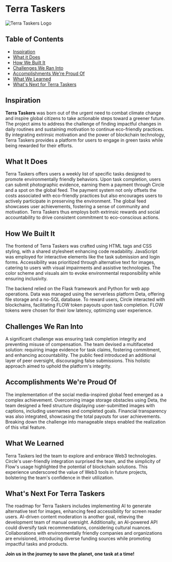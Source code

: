 # Terra Taskers

![Terra Taskers Logo](https://media.discordapp.net/attachments/1144676956168781824/1145125242746974218/logo.png?width=660&height=655)

## Table of Contents

- [Inspiration](#inspiration)
- [What it Does](#what-it-does)
- [How We Built It](#how-we-built-it)
- [Challenges We Ran Into](#challenges-we-ran-into)
- [Accomplishments We're Proud Of](#accomplishments-were-proud-of)
- [What We Learned](#what-we-learned)
- [What's Next for Terra Taskers](#whats-next-for-terra-taskers)

## Inspiration

**Terra Taskers** was born out of the urgent need to combat climate change and inspire global citizens to take actionable steps toward a greener future. The project aims to address the challenge of finding impactful changes in daily routines and sustaining motivation to continue eco-friendly practices. By integrating extrinsic motivation and the power of blockchain technology, Terra Taskers provides a platform for users to engage in green tasks while being rewarded for their efforts.

## What It Does

Terra Taskers offers users a weekly list of specific tasks designed to promote environmentally friendly behaviors. Upon task completion, users can submit photographic evidence, earning them a payment through Circle and a spot on the global feed. The payment system not only offsets the costs associated with eco-friendly practices but also encourages users to actively participate in preserving the environment. The global feed showcases user achievements, fostering a sense of community and motivation. Terra Taskers thus employs both extrinsic rewards and social accountability to drive consistent commitment to eco-conscious actions.

## How We Built It

The frontend of Terra Taskers was crafted using HTML tags and CSS styling, with a shared stylesheet enhancing code readability. JavaScript was employed for interactive elements like the task submission and login forms. Accessibility was prioritized through alternative text for images, catering to users with visual impairments and assistive technologies. The color scheme and visuals aim to evoke environmental responsibility while ensuring inclusivity.

The backend relied on the Flask framework and Python for web app operations. Data was managed using the serverless platform Deta, offering file storage and a no-SQL database. To reward users, Circle interacted with blockchains, facilitating FLOW token payouts upon task completion. FLOW tokens were chosen for their low latency, optimizing user experience.

## Challenges We Ran Into

A significant challenge was ensuring task completion integrity and preventing misuse of compensation. The team devised a multifaceted solution: requiring image evidence for task claims, fostering commitment, and enhancing accountability. The public feed introduced an additional layer of peer oversight, discouraging false submissions. This holistic approach aimed to uphold the platform's integrity.

## Accomplishments We're Proud Of

The implementation of the social media-inspired global feed emerged as a complex achievement. Overcoming image storage obstacles using Deta, the team designed a feed structure displaying user-submitted images with captions, including usernames and completed goals. Financial transparency was also integrated, showcasing the total payouts for user achievements. Breaking down the challenge into manageable steps enabled the realization of this vital feature.

## What We Learned

Terra Taskers led the team to explore and embrace Web3 technologies. Circle's user-friendly integration surprised the team, and the simplicity of Flow's usage highlighted the potential of blockchain solutions. This experience underscored the value of Web3 tools in future projects, bolstering the team's confidence in their utilization.

## What's Next For Terra Taskers

The roadmap for Terra Taskers includes implementing AI to generate alternative text for images, enhancing feed accessibility for screen reader users. AI-driven content moderation is another goal, relieving the development team of manual oversight. Additionally, an AI-powered API could diversify task recommendations, considering cultural nuances. Collaborations with environmentally friendly companies and organizations are envisioned, introducing diverse funding sources while promoting impactful tasks and products.

**Join us in the journey to save the planet, one task at a time!**



